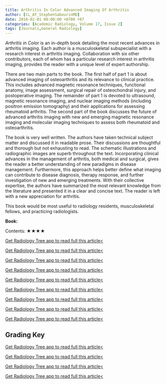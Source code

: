 ```yaml
---
title: Arthritis In Color Advanced Imaging Of Arthritis
author: [CL_AT_StephenSabourinMD]
date: 2010-02-01 00:00:00 +0700 +07
categories: [Academic Radiology, Volume 17, Issue 2]
tags: [Journals,General Radiology]
---
```

_Arthritis in Color_ is an in-depth book detailing the most recent advances in arthritis imaging. Each author is a musculoskeletal subspecialist with a research interest in arthritis imaging. Collaboration with six other contributors, each of whom has a particular research interest in arthritis imaging, provides the reader with a unique level of expert authorship.

There are two main parts to the book. The first half of part 1 is about advanced imaging of osteoarthritis and its relevance to clinical practice. This includes advanced magnetic resonance techniques, functional anatomy, image assessment, surgical repair of osteochondral injury, and postoperative imaging. The remainder of part 1 is devoted to ultrasound, magnetic resonance imaging, and nuclear imaging methods (including positron emission tomography) and their applications for assessing rheumatoid arthritis. The second part of the book discusses the future of advanced arthritis imaging with new and emerging magnetic resonance imaging and molecular imaging techniques to assess both rheumatoid and osteoarthritis.

The book is very well written. The authors have taken technical subject matter and discussed it in readable prose. Their discussions are thoughtful and thorough but not exhausting to read. The schematic illustrations and radiographic images are superb throughout the text. Incorporating clinical advances in the management of arthritis, both medical and surgical, gives the reader a better understanding of new paradigms in disease management. Furthermore, this approach helps better define what imaging can contribute to disease diagnosis, therapy response, and further investigation of new and emerging treatments. With their collective expertise, the authors have summarized the most relevant knowledge from the literature and presented it in a clear and concise text. The reader is left with a new appreciation for arthritis.

This book would be most useful to radiology residents, musculoskeletal fellows, and practicing radiologists.

**Book:**

Contents: ★★★★

[Get Radiology Tree app to read full this article<](https://clinicalpub.com/app)

[Get Radiology Tree app to read full this article<](https://clinicalpub.com/app)

[Get Radiology Tree app to read full this article<](https://clinicalpub.com/app)

[Get Radiology Tree app to read full this article<](https://clinicalpub.com/app)

[Get Radiology Tree app to read full this article<](https://clinicalpub.com/app)

[Get Radiology Tree app to read full this article<](https://clinicalpub.com/app)

[Get Radiology Tree app to read full this article<](https://clinicalpub.com/app)

[Get Radiology Tree app to read full this article<](https://clinicalpub.com/app)

[Get Radiology Tree app to read full this article<](https://clinicalpub.com/app)

## Grading Key

[Get Radiology Tree app to read full this article<](https://clinicalpub.com/app)

[Get Radiology Tree app to read full this article<](https://clinicalpub.com/app)

[Get Radiology Tree app to read full this article<](https://clinicalpub.com/app)

[Get Radiology Tree app to read full this article<](https://clinicalpub.com/app)
